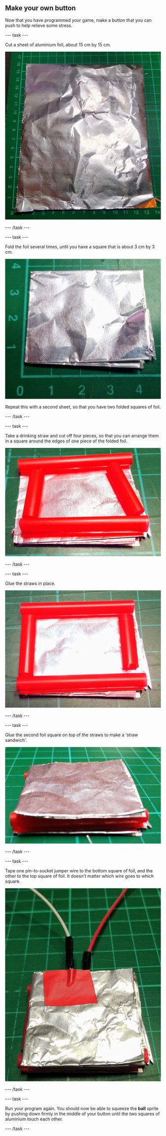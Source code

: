 ## Make your own button

Now that you have programmed your game, make a button that you can push to help relieve some stress.

--- task ---

Cut a sheet of aluminium foil, about 15 cm by 15 cm.

![Image of a sheet of aluminium foil, about 15 cm squared.](images/foil.jpg)

--- /task ---

--- task ---

Fold the foil several times, until you have a square that is about 3 cm by 3 cm.

![Image of a folded square of aluminium foil, about 3 cm by 3 cm.](images/foil-folded.jpg)

Repeat this with a second sheet, so that you have two folded squares of foil.

--- /task ---

--- task ---

Take a drinking straw and cut off four pieces, so that you can arrange them in a square around the edges of one piece of the folded foil.

![Image of four pieces of drinking straw arranged around the edges of the foil square.](images/straws-cut.jpg)

--- /task ---

--- task ---

Glue the straws in place.

![Image of four pieces of straw, glued to the edges of one foil square.](images/straws-glued.jpg)

--- /task ---

--- task ---

Glue the second foil square on top of the straws to make a 'straw sandwich'.

![Image of the second square of foil, glued to the top of the straws.](images/foil-glued.jpg)

--- /task ---

--- task ---

Tape one pin-to-socket jumper wire to the bottom square of foil, and the other to the top square of foil. It doesn't matter which wire goes to which square.

![Image of wires taped to the top and bottom squares of foil,](images/leads-attached.jpg)

--- /task ---

--- task ---

Run your program again. You should now be able to squeeze the **ball** sprite by pushing down firmly in the middle of your button until the two squares of aluminium touch each other.

--- /task ---
